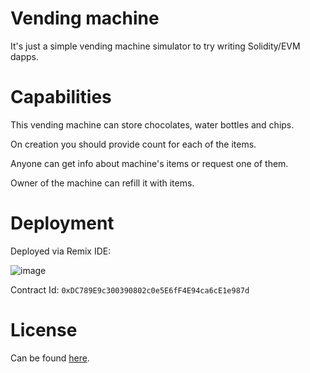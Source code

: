# Vending machine

It's just a simple vending machine simulator to try writing Solidity/EVM dapps.

# Capabilities

This vending machine can store chocolates, water bottles and chips.

On creation you should provide count for each of the items.

Anyone can get info about machine's items or request one of them.

Owner of the machine can refill it with items.

# Deployment

Deployed via Remix IDE:

![image](https://github.com/Mifom/evm_vending_machine/assets/23462908/1a8a22ac-f6dd-4f25-9858-d6f97bedead2)

Contract Id: `0xDC789E9c300390802c0e5E6fF4E94ca6cE1e987d`

# License

Can be found [here](./LICENSE).
